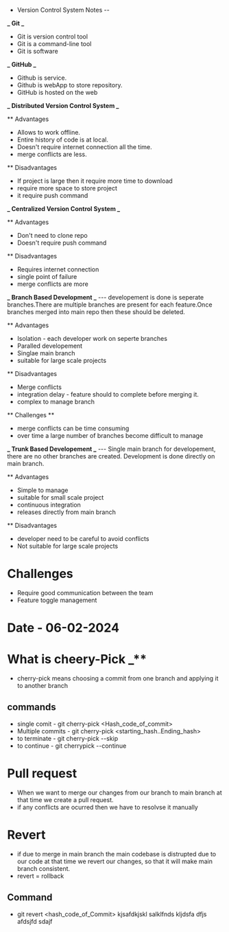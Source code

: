 - Version Control System Notes --

**_ Git _**

- Git is version control tool
- Git is a command-line tool
- Git is software

**_ GitHub _**

- Github is service.
- Github is webApp to store repository.
- GitHub is hosted on the web

**_ Distributed Version Control System _**

\*\* Advantages

- Allows to work offline.
- Entire history of code is at local.
- Doesn't require internet connection all the time.
- merge conflicts are less.

\*\* Disadvantages

- If project is large then it require more time to download
- require more space to store project
- it require push command

**_ Centralized Version Control System _**

\*\* Advantages

- Don't need to clone repo
- Doesn't require push command

\*\* Disadvantages

- Requires internet connection
- single point of failure
- merge conflicts are more

**_ Branch Based Development _**
--- developement is done is seperate branches.There are multiple branches are present for each feature.Once branches merged into main repo then these should be deleted.

\*\* Advantages

- Isolation - each developer work on seperte branches
- Paralled developement
- Singlae main branch
- suitable for large scale projects

\*\* Disadvantages

- Merge conflicts
- integration delay - feature should to complete before merging it.
- complex to manage branch

** Challenges **

- merge conflicts can be time consuming
- over time a large number of branches become difficult to manage

**_ Trunk Based Developement _**
--- Single main branch for developement, there are no other branches are created. Development is done directly on main branch.

\*\* Advantages

- Simple to manage
- suitable for small scale project
- continuous integration
- releases directly from main branch

\*\* Disadvantages

- developer need to be careful to avoid conflicts
- Not suitable for large scale projects

# Challenges

- Require good communication between the team
- Feature toggle management

# Date - 06-02-2024

# What is cheery-Pick \_\*\*

- cherry-pick means choosing a commit from one branch and applying it to another branch

## commands

- single comit - git cherry-pick <Hash_code_of_commit>
- Multiple commits - git cherry-pick <starting_hash..Ending_hash>
- to terminate - git cherry-pick --skip
- to continue - git cherrypick --continue

# Pull request

- When we want to merge our changes from our branch to main branch at that time we create a pull request.
- if any conflicts are ocurred then we have to resolvse it manually

# Revert

- if due to merge in main branch the main codebase is distrupted due to our code at that time we revert our changes, so that it will make main branch consistent.
- revert = rollback

## Command

- git revert <hash_code_of_Commit>
kjsafdkjskl
salklfnds
kljdsfa
dfjs
afdsjfd
sdajf